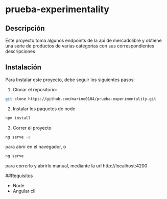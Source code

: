 # prueba-experimentality
## Descripción
Este proyecto toma algunos endpoints de la api de mercadolibre y obtiene una serie de productos de varias categorias con sus correspondientes descripciones
## Instalación
Para Instalar este proyecto, debe seguir los siguientes pasos:
1. Clonar el repositorio:
```sh
git clone https://github.com/marino0104/prueba-experimentality.git
```
2. Instalar los paquetes de node
```sh
npm install
```
3. Correr el proyecto

```sh
ng serve -o
```
para abrir en el navegador, o 

```sh
ng serve
```
para correrlo y abrirlo manual, mediante la url http://localhost:4200

##Requisitos
- Node
- Angular cli
